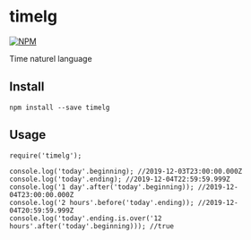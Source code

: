 # timelg

[![NPM](https://nodei.co/npm/timelg.png)](https://nodei.co/npm/timelg/)

Time naturel language 

## Install
```
npm install --save timelg
```
## Usage
```
require('timelg');

console.log('today'.beginning); //2019-12-03T23:00:00.000Z
console.log('today'.ending); //2019-12-04T22:59:59.999Z
console.log('1 day'.after('today'.beginning)); //2019-12-04T23:00:00.000Z
console.log('2 hours'.before('today'.ending)); //2019-12-04T20:59:59.999Z
console.log('today'.ending.is.over('12 hours'.after('today'.beginning))); //true
```